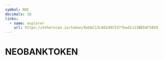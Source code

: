 ```yaml
---
symbol: NOC
decimals: 18
links:
  - name: explorer
    url: https://etherscan.io/token/0xbbC13c862d9C5377bed1113BB5AF585912CAAd5f
---
```


# NEOBANKTOKEN
